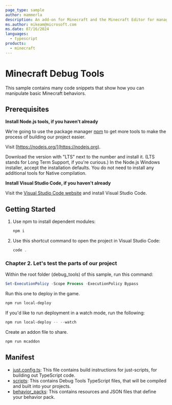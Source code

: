 ```yaml
---
page_type: sample
author: mammerla
description: An add-on for Minecraft and the Minecraft Editor for managing debug states and configuration.
ms.author: mikeam@microsoft.com
ms.date: 07/16/2024
languages:
  - typescript
products:
  - minecraft
---
```


# Minecraft Debug Tools

This sample contains many code snippets that show how you can manipulate basic Minecraft behaviors.

## Prerequisites

**Install Node.js tools, if you haven't already**

We're going to use the package manager [npm](https://www.npmjs.com/package/npm) to get more tools to make the process of building our project easier.

Visit [https://nodejs.org/](https://nodejs.org).

Download the version with "LTS" next to the number and install it. (LTS stands for Long Term Support, if you're curious.) In the Node.js Windows installer, accept the installation defaults. You do not need to install any additional tools for Native compilation.

**Install Visual Studio Code, if you haven't already**

Visit the [Visual Studio Code website](https://code.visualstudio.com) and install Visual Studio Code.

## Getting Started

1. Use npm to install dependent modules:

   ```powershell
   npm i
   ```

1. Use this shortcut command to open the project in Visual Studio Code:

   ```powershell
   code .
   ```

### Chapter 2. Let's test the parts of our project

Within the root folder (debug_tools) of this sample, run this command:

```powershell
Set-ExecutionPolicy -Scope Process -ExecutionPolicy Bypass
```

Run this one to deploy in the game.

```powershell
npm run local-deploy
```

If you'd like to run deployment in a watch mode, run the following:

```powershell
npm run local-deploy -- --watch
```

Create an addon file to share.

```powershell
npm run mcaddon
```

## Manifest

- [just.config.ts](https://github.com/microsoft/minecraft-samples/blob/main/debug_tools/just.config.ts): This file contains build instructions for just-scripts, for building out TypeScript code.
- [scripts](https://github.com/microsoft/minecraft-samples/blob/main/debug_tools/scripts): This contains Debug Tools TypeScript files, that will be compiled and built into your projects.
- [behavior_packs](https://github.com/microsoft/minecraft-samples/blob/main/debug_tools/behavior_packs): This contains resources and JSON files that define your behavior pack.
